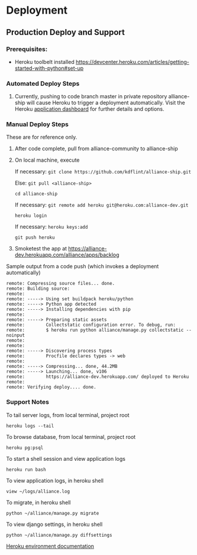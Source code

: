 # Deployment

## Production Deploy and Support

### Prerequisites:  
* Heroku toolbelt installed
    https://devcenter.heroku.com/articles/getting-started-with-python#set-up

### Automated Deploy Steps

1. Currently, pushing to code branch master in private repository alliance-ship will cause Heroku to trigger a deployment automatically. Visit the Heroku [application dashboard](https://dashboard.heroku.com/apps/alliance-dev/deploy/github) for further details and options.

### Manual Deploy Steps

These are for reference only. 

1. After code complete, pull from alliance-community to alliance-ship

2. On local machine, execute

    If necessary: `git clone https://github.com/kdflint/alliance-ship.git` 
    
    Else: `git pull <alliance-ship>`
    
    `cd alliance-ship`
    
    If necessary: `git remote add heroku git@heroku.com:alliance-dev.git`
    
    `heroku login`
    
    If necessary: `heroku keys:add`
    
    `git push heroku`

3. Smoketest the app at https://alliance-dev.herokuapp.com/alliance/apps/backlog

Sample output from a code push (which invokes a deployment automatically)

```
remote: Compressing source files... done.  
remote: Building source:  
remote:   
remote: -----> Using set buildpack heroku/python  
remote: -----> Python app detected  
remote: -----> Installing dependencies with pip  
remote:   
remote: -----> Preparing static assets  
remote:        Collectstatic configuration error. To debug, run:  
remote:        $ heroku run python alliance/manage.py collectstatic --noinput  
remote:   
remote:   
remote: -----> Discovering process types  
remote:        Procfile declares types -> web  
remote:   
remote: -----> Compressing... done, 44.2MB  
remote: -----> Launching... done, v106  
remote:        https://alliance-dev.herokuapp.com/ deployed to Heroku  
remote:   
remote: Verifying deploy.... done.  
```

### Support Notes

To tail server logs, from local terminal, project root
```
heroku logs --tail
```

To browse database, from local terminal, project root
```
heroku pg:psql
```

To start a shell session and view application logs
```
heroku run bash
```

To view application logs, in heroku shell
```
view ~/logs/alliance.log
```

To migrate, in heroku shell
```
python ~/alliance/manage.py migrate
```

To view django settings, in heroku shell
```
python ~/alliance/manage.py diffsettings
```

[Heroku environment documentation](https://devcenter.heroku.com/articles/getting-started-with-python#introduction)
